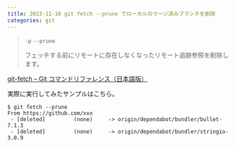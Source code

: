 ```yaml
---
title: 2023-11-10 git fetch --prune でローカルのマージ済みブランチを削除
categories: git
---
```


> `-p`
> `--prune`
>
> フェッチする前にリモートに存在しなくなったリモート追跡参照を削除します。

[git-fetch – Git コマンドリファレンス（日本語版）](https://tracpath.com/docs/git-fetch/)

実際に実行してみたサンプルはこちら。

```console
$ git fetch --prune
From https://github.com/xxx
 - [deleted]         (none)     -> origin/dependabot/bundler/bullet-7.1.3
 - [deleted]         (none)     -> origin/dependabot/bundler/stringio-3.0.9
```
